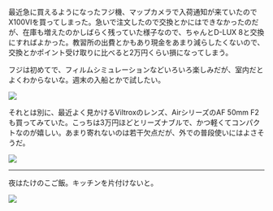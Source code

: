 最近急に買えるようになったフジ機、マップカメラで入荷通知が来ていたのでX100VIを買ってしまった。急いで注文したので交換とかにはできなかったのだが、在庫も増えたのかしばらく残っていた様子なので、ちゃんとD-LUX 8と交換にすればよかった。教習所の出費とかもあり現金をあまり減らしたくないので、交換とかポイント受け取りに比べると2万円くらい損になってしまう。

フジは初めてで、フィルムシミュレーションなどいろいろ楽しみだが、室内だとよくわからないな。週末の入船とかで試したい。

![](https://photos.old.apkas.net/medium/202504/20250423-AC200066.webp)

それとは別に、最近よく見かけるViltroxのレンズ、AirシリーズのAF 50mm F2も買ってみていた。こっちは3万円ほどとリーズナブルで、かつ軽くてコンパクトなのが嬉しい。あまり寄れないのは若干欠点だが、外での普段使いにはよさそうだ。

![](https://photos.old.apkas.net/medium/202504/20250423-FX160009.webp)

---

夜はたけのこご飯。キッチンを片付けないと。

![](https://photos.old.apkas.net/medium/202504/20250423-AC200133.webp)
